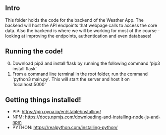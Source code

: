 ## Intro
This folder holds the code for the backend of the Weather App. The backend will host the API endpoints that webpage calls to access the core data. Also the backend is where we will be working for most of the course - looking at improving the endpoints, authentication and even databases! 

## Running the code!
0. Download pip3 and install flask by running the following command 'pip3 install flask'
0. From a command line terminal in the root folder, run the command 'python3 main.py'. This will start the server and host it on 'localhost:5000'


## Getting things installed!
- PIP: https://pip.pypa.io/en/stable/installing/
- NPM: https://docs.npmjs.com/downloading-and-installing-node-js-and-npm
- PYTHON: https://realpython.com/installing-python/